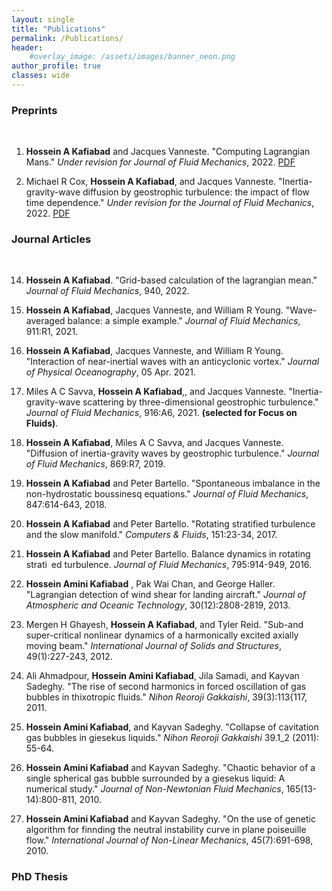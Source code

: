 ```yaml
---
layout: single
title: "Publications"
permalink: /Publications/
header:
    #overlay_image: /assets/images/banner_neon.png
author_profile: true
classes: wide
--- 
```


### Preprints
&nbsp;
1. **Hossein A Kafiabad** and Jacques Vanneste. "Computing Lagrangian Mans." *Under revision for Journal of Fluid Mechanics*, 2022. [PDF](https://arxiv.org/pdf/2208.02682.pdf)

2. Michael R Cox, **Hossein A Kafiabad**, and Jacques Vanneste. "Inertia-gravity-wave diffusion by geostrophic turbulence: the impact of flow time dependence." *Under revision for the Journal of Fluid Mechanics*, 2022. [PDF](https://arxiv.org/pdf/2207.09386.pdf)

### Journal Articles
&nbsp;

14. **Hossein A Kafiabad**. "Grid-based calculation of the lagrangian mean." *Journal of Fluid Mechanics*, 940, 2022.

13. **Hossein A Kafiabad**, Jacques Vanneste, and William R Young. "Wave-averaged balance: a simple example." *Journal of Fluid Mechanics*, 911:R1, 2021.

12. **Hossein A Kafiabad**, Jacques Vanneste, and William R Young. "Interaction of near-inertial waves with an anticyclonic vortex." *Journal of Physical Oceanography*, 05 Apr. 2021.

11. Miles A C Savva, **Hossein A Kafiabad**,, and Jacques Vanneste. "Inertia-gravity-wave scattering by three-dimensional geostrophic turbulence." *Journal of Fluid Mechanics*, 916:A6, 2021. **(selected for Focus on Fluids)**.

10. **Hossein A Kafiabad**, Miles A C Savva, and Jacques Vanneste. "Diffusion of inertia-gravity waves by geostrophic turbulence." *Journal of Fluid Mechanics*, 869:R7, 2019.

9. **Hossein A Kafiabad** and Peter Bartello. "Spontaneous imbalance in the non-hydrostatic boussinesq equations." *Journal of Fluid Mechanics*, 847:614-643, 2018.

8. **Hossein A Kafiabad**  and Peter Bartello. "Rotating stratified turbulence and the slow manifold." *Computers \& Fluids*, 151:23-34, 2017.

7. **Hossein A Kafiabad** and Peter Bartello. Balance dynamics in rotating strati ed turbulence. *Journal of Fluid Mechanics*, 795:914-949, 2016.

6. **Hossein Amini Kafiabad** , Pak Wai Chan, and George Haller. "Lagrangian detection of wind shear for landing aircraft." *Journal of Atmospheric and Oceanic Technology*, 30(12):2808-2819, 2013.

5. Mergen H Ghayesh, **Hossein A Kafiabad**, and Tyler Reid. "Sub-and super-critical nonlinear dynamics of a harmonically excited axially moving beam." *International Journal of Solids and Structures*, 49(1):227-243, 2012.

4. Ali Ahmadpour, **Hossein Amini Kafiabad**, Jila Samadi, and Kayvan Sadeghy. "The rise of second harmonics in forced oscillation of gas bubbles in thixotropic fluids." *Nihon Reoroji Gakkaishi*, 39(3):113{117, 2011.

3. **Hossein Amini Kafiabad**, and Kayvan Sadeghy. "Collapse of cavitation gas bubbles in giesekus liquids." *Nihon Reoroji Gakkaishi* 39.1_2 (2011): 55-64.

2. **Hossein Amini Kafiabad** and Kayvan Sadeghy. "Chaotic behavior of a single spherical gas bubble surrounded by a giesekus liquid: A numerical study." *Journal of Non-Newtonian Fluid Mechanics*, 165(13-14):800-811, 2010.

1. **Hossein Amini Kafiabad** and Kayvan Sadeghy. "On the use of genetic algorithm for finnding the neutral instability curve in plane poiseuille flow." *International Journal of Non-Linear Mechanics*, 45(7):691-698, 2010.

### PhD Thesis
&nbsp;

